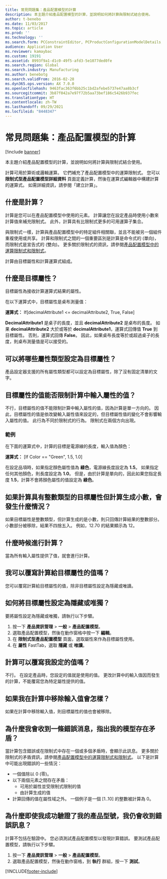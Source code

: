 ```yaml
---
title: 常見問題集：產品配置模型的計算
description: 本主題介紹產品配置模型的計算，並說明如何將計算與限制式結合使用。
author: t-benebo
ms.date: 11/03/2017
ms.topic: article
ms.prod: ''
ms.technology: ''
ms.search.form: PCConstraintEditor, PCProductConfigurationModelDetails, PCRuntimeConfigurator
audience: Application User
ms.reviewer: kamaybac
ms.custom: 19191
ms.assetid: 8993f9a1-d1c0-49f5-afd3-5e1077ded0fe
ms.search.region: Global
ms.search.industry: Manufacturing
ms.author: benebotg
ms.search.validFrom: 2016-02-28
ms.dyn365.ops.version: AX 7.0.0
ms.openlocfilehash: 9463fac363f6bb25c1bd2afebe5737e47aa8b3cf
ms.sourcegitcommit: 3b87f042a7e97f72b5aa73bef186c5426b937fec
ms.translationtype: HT
ms.contentlocale: zh-TW
ms.lasthandoff: 09/29/2021
ms.locfileid: "8448347"
---
```

# <a name="calculations-for-product-configuration-models-faq"></a>常見問題集：產品配置模型的計算

[!include [banner](../includes/banner.md)]

本主題介紹產品配置模型的計算，並說明如何將計算與限制式結合使用。

計算可用於算術或邏輯運算。 它們補充了產品配置模型中的運算限制式。 您可以 **限制式型產品配置模型詳細資料** 頁面定義計算，然後在運算式編輯器中構建計算的運算式。 如需詳細資訊，請參閱「建立計算」。

## <a name="what-is-a-calculation"></a>什麼是計算？
計算是您可以在產品配置模型中使用的元素。 計算讓您在設定產品時使用小數來計算值來補充限制式。 此外，計算具有比限制式更多的可用運算子集合。  

與限制式一樣，計算與產品配置模型中的特定組件相關聯，並且不能被另一個組件重複使用或共享。 計算和限制式之間的一個重要區別是計算是命令式的 (單向)，而限制式是宣告式的 (雙向)。 更多關於限制式的資訊，請參閱[產品配置模型中的運算限制式和限制式](expression-constraints-table-constraints-product-configuration-models.md)。  

計算由目標屬性和計算運算式組成。

## <a name="what-is-a-target-attribute"></a>什麼是目標屬性？
目標屬性為接收計算運算式結果的屬性。  

在以下運算式中，目標屬性是桌布測量值：  

**運算式：** If\[decimalAttribute1 &lt;= decimalAttribute2, True, False\]  

**DecimalAttribute1** 是桌子的長度，並且 **decimalAttribute2** 是桌布的長度。 如果 **decimalAttribute2** 大於或等於 **decimalAttribute1**，運算式回傳值 **True** 到目標屬性。 否則，運算式回傳 **False**。 因此，如果桌布長度等於或超過桌子的長度，則桌布測量值是可以接受的。

## <a name="what-attribute-types-can-be-set-to-target-attributes"></a>可以將哪些屬性類型設定為目標屬性？
產品設定器支援的所有屬性類型都可以設定為目標屬性，除了沒有固定清單的文字。

## <a name="can-the-value-of-a-target-attribute-restrict-the-values-of-the-input-attributes-in-a-calculation"></a>目標屬性的值能否限制計算中輸入屬性的值？
不行，目標屬性的值不能限制計算中輸入屬性的值，因為計算是單一方向的。 因此，目標屬性的值是依改變輸入屬性值來設定的，但目標屬性值的變化不會影響輸入屬性的值。 此行為不同於限制式的行為。 限制式在兩個方向出現。

### <a name="example"></a>範例

在下面的運算式中，計算的目標是電源線的長度，輸入值為顏色：  

**運算式：** \[If Color == "Green", 1.5, 1.0\]  

在設定品項時，如果指定顏色屬性值為 **綠色**，電源線長度設定為 **1.5**。 如果指定任何其他顏色，則長度設定為 **1.0**。 但是，由於計算是單向的，因此如果您指定長度 **1.5**，計算不會將顏色屬性的值設定為 **綠色**。

## <a name="what-happens-if-a-calculation-has-a-target-attribute-of-the-integer-type-but-a-calculation-generates-a-decimal-number"></a>如果計算具有整數類型的目標屬性但計算生成小數，會發生什麼情況？
如果目標屬性是整數類型，但計算生成的是小數，則只回傳計算結果的整數部分。 小數部分被移除，結果不四捨五入。 例如，12.70 的結果顯示為 12。

## <a name="when-do-calculations-occur"></a>什麼時候進行計算？
當為所有輸入屬性提供了值，就會進行計算。

## <a name="can-i-overwrite-the-value-that-is-calculated-for-the-target-attribute"></a>我可以覆寫計算給目標屬性的值嗎？
您可以覆寫計算給目標屬性的值，除非目標屬性設定為隱藏或唯讀。

## <a name="how-do-i-set-a-target-attribute-as-hidden-or-read-only"></a>如何將目標屬性設定為隱藏或唯獨？
要將屬性設定為隱藏或唯獨，請執行以下步驟。

1.  按一下 **產品資訊管理** &gt; **一般** &gt; **產品配置模型**。
2.  選取產品配置模型，然後在動作窗格中按一下 **編輯**。
3.  在 **限制式型產品配置模型** 頁面，選取屬性來作為目標屬性使用。
4.  在 **屬性** FastTab，選取 **隱藏** 或 **唯讀**。

## <a name="can-a-calculation-overwrite-the-values-that-i-set"></a>計算可以覆寫我設定的值嗎？
不行。 在設定產品時，您設定的值就是使用的值。 更改計算中的輸入值因而發生的計算，不能覆寫您為特定屬性提供的值。

## <a name="what-happens-if-i-remove-an-input-value-in-a-calculation"></a>如果我在計算中移除輸入值會怎樣？
如果在計算中移除輸入值，則目標屬性的值也會被移除。

## <a name="why-do-i-receive-an-error-message-that-says-that-my-model-is-in-contradiction"></a>為什麼我會收到一條錯誤消息，指出我的模型存在矛盾？
當計算包含錯誤或在限制式中存在一個或多個矛盾時，會顯示此訊息。 更多關於限制式的矛盾資訊，請參閱[產品配置模型中的運算限制式和限制式](expression-constraints-table-constraints-product-configuration-models.md)。 以下是計算中可能出現錯誤的一些情況：

-   一個值除以 0 (零)。
-   以下兩個元素之間存在矛盾：
    -   可用於屬性並受限制式限制的值
    -   由計算生成的值
-   計算回傳的值在屬性域之外。 一個例子是一個 \[1..10\] 的整數被計算為 0。

## <a name="why-do-i-receive-an-error-message-even-though-i-successfully-validated-my-product-model"></a>為什麼即使我成功驗證了我的產品型號，我仍會收到錯誤訊息？
計算不包括在驗證中。 您必須測試產品配置模型以發現計算錯誤。 要測試產品配置模型，請執行以下步驟。

1.  按一下 **產品資訊管理** &gt; **一般** &gt; **產品配置模型**。
2.  選取產品配置模型，然後在動作窗格，到 **執行** 群組，按一下 **測試**。






[!INCLUDE[footer-include](../../includes/footer-banner.md)]